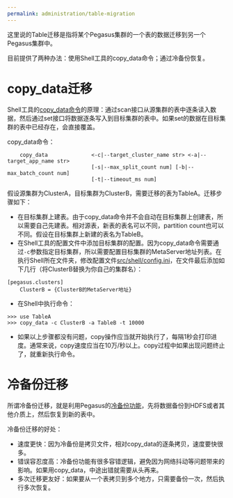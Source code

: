 ```yaml
---
permalink: administration/table-migration
---
```


这里说的Table迁移是指将某个Pegasus集群的一个表的数据迁移到另一个Pegasus集群中。

目前提供了两种办法：使用Shell工具的copy_data命令；通过冷备份恢复。

# copy_data迁移

Shell工具的[copy_data命令](/overview/shell#copy_data)的原理：通过scan接口从源集群的表中逐条读入数据，然后通过set接口将数据逐条写入到目标集群的表中。如果set的数据在目标集群的表中已经存在，会直接覆盖。

copy_data命令：
```
    copy_data              <-c|--target_cluster_name str> <-a|--target_app_name str>
                           [-s|--max_split_count num] [-b|--max_batch_count num]
                           [-t|--timeout_ms num]
```

假设源集群为ClusterA，目标集群为ClusterB，需要迁移的表为TableA。迁移步骤如下：
* 在目标集群上建表。由于copy_data命令并不会自动在目标集群上创建表，所以需要自己先建表。相对源表，新表的表名可以不同，partition count也可以不同。假设在目标集群上新建的表名为TableB。
* 在Shell工具的配置文件中添加目标集群的配置。因为copy_data命令需要通过```-c```参数指定目标集群，所以需要配置目标集群的MetaServer地址列表。在执行Shell所在文件夹，修改配置文件[src/shell/config.ini](https://github.com/apache/incubator-pegasus/blob/master/src/shell/config.ini)，在文件最后添加如下几行（将ClusterB替换为你自己的集群名）：
```
[pegasus.clusters]
    ClusterB = {ClusterB的MetaServer地址}
```
* 在Shell中执行命令：
```
>>> use TableA
>>> copy_data -c ClusterB -a TableB -t 10000
```
* 如果以上步骤都没有问题，copy操作应当就开始执行了，每隔1秒会打印进度。通常来说，copy速度应当在10万/秒以上。copy过程中如果出现问题终止了，就重新执行命令。

# 冷备份迁移

所谓冷备份迁移，就是利用Pegasus的[冷备份功能](/administration/cold-backup)，先将数据备份到HDFS或者其他介质上，然后恢复到新的表中。

冷备份迁移的好处：
* 速度更快：因为冷备份是拷贝文件，相对copy_data的逐条拷贝，速度要快很多。
* 错误容忍度高：冷备份功能有很多容错逻辑，避免因为网络抖动等问题带来的影响。如果用copy_data，中途出错就需要从头再来。
* 多次迁移更友好：如果要从一个表拷贝到多个地方，只需要备份一次，然后执行多次恢复。

